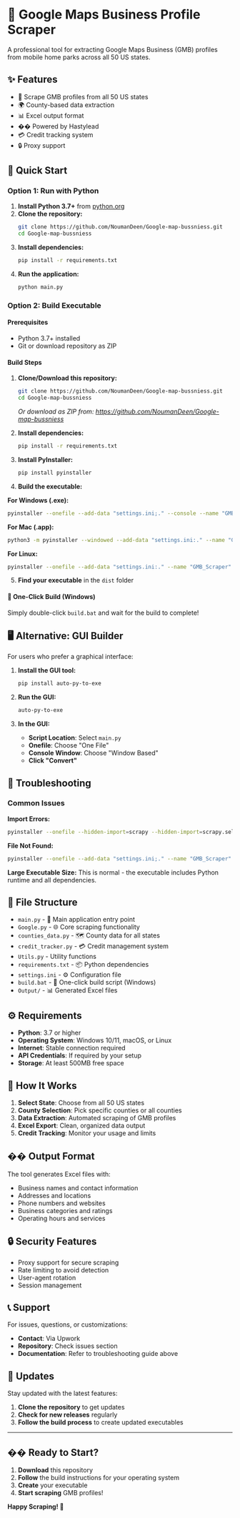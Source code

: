 # 🎯 Google Maps Business Profile Scraper

A professional tool for extracting Google Maps Business (GMB) profiles from mobile home parks across all 50 US states.

## ✨ Features

- 🎯 Scrape GMB profiles from all 50 US states
- 🌍 County-based data extraction
- 📊 Excel output format
- �� Powered by Hastylead
- 💳 Credit tracking system
- 🔒 Proxy support

## 🚀 Quick Start

### Option 1: Run with Python
1. **Install Python 3.7+** from [python.org](https://python.org)
2. **Clone the repository:**
   ```bash
   git clone https://github.com/NoumanDeen/Google-map-bussniess.git
   cd Google-map-bussniess
   ```
3. **Install dependencies:**
   ```bash
   pip install -r requirements.txt
   ```
4. **Run the application:**
   ```bash
   python main.py
   ```

### Option 2: Build Executable

#### Prerequisites
- Python 3.7+ installed
- Git or download repository as ZIP

#### Build Steps
1. **Clone/Download this repository:**
   ```bash
   git clone https://github.com/NoumanDeen/Google-map-bussniess.git
   cd Google-map-bussniess
   ```
   *Or download as ZIP from: https://github.com/NoumanDeen/Google-map-bussniess*

2. **Install dependencies:**
   ```bash
   pip install -r requirements.txt
   ```

3. **Install PyInstaller:**
   ```bash
   pip install pyinstaller
   ```


4. **Build the executable:**

**For Windows (.exe):**
```bash
pyinstaller --onefile --add-data "settings.ini;." --console --name "GMB_Scraper" main.py
```

**For Mac (.app):**
```bash
python3 -m pyinstaller --windowed --add-data "settings.ini:." --name "GMB_Scraper" main.py
```

**For Linux:**
```bash
pyinstaller --onefile --add-data "settings.ini:." --name "GMB_Scraper" main.py
```


5. **Find your executable** in the `dist` folder

#### 🎯 **One-Click Build (Windows)**
Simply double-click `build.bat` and wait for the build to complete!

## 🖥️ Alternative: GUI Builder

For users who prefer a graphical interface:

1. **Install the GUI tool:**
   ```bash
   pip install auto-py-to-exe
   ```

2. **Run the GUI:**
   ```bash
   auto-py-to-exe
   ```

3. **In the GUI:**
   - **Script Location**: Select `main.py`
   - **Onefile**: Choose "One File"
   - **Console Window**: Choose "Window Based"
   - **Click "Convert"**

## 🔧 Troubleshooting

### Common Issues

**Import Errors:**
```bash
pyinstaller --onefile --hidden-import=scrapy --hidden-import=scrapy.selector --hidden-import=pandas --hidden-import=requests --name "GMB_Scraper" main.py
```

**File Not Found:**
```bash
pyinstaller --onefile --add-data "settings.ini;." --name "GMB_Scraper" main.py
```

**Large Executable Size:**
This is normal - the executable includes Python runtime and all dependencies.

## 📁 File Structure

- `main.py` - 🚀 Main application entry point
- `Google.py` - 🌐 Core scraping functionality
- `counties_data.py` - 🗺️ County data for all states
- `credit_tracker.py` - 💳 Credit management system
- `Utils.py` - Utility functions
- `requirements.txt` - 📦 Python dependencies
- `settings.ini` - ⚙️ Configuration file
- `build.bat` - 🎯 One-click build script (Windows)
- `Output/` - 📊 Generated Excel files


## ⚙️ Requirements

- **Python**: 3.7 or higher
- **Operating System**: Windows 10/11, macOS, or Linux
- **Internet**: Stable connection required
- **API Credentials**: If required by your setup
- **Storage**: At least 500MB free space

## 🎯 How It Works

1. **Select State**: Choose from all 50 US states
2. **County Selection**: Pick specific counties or all counties
3. **Data Extraction**: Automated scraping of GMB profiles
4. **Excel Export**: Clean, organized data output
5. **Credit Tracking**: Monitor your usage and limits

## �� Output Format

The tool generates Excel files with:
- Business names and contact information
- Addresses and locations
- Phone numbers and websites
- Business categories and ratings
- Operating hours and services

## 🔒 Security Features

- Proxy support for secure scraping
- Rate limiting to avoid detection
- User-agent rotation
- Session management

## 📞 Support

For issues, questions, or customizations:
- **Contact**: Via Upwork
- **Repository**: Check issues section
- **Documentation**: Refer to troubleshooting guide above

## 🔄 Updates

Stay updated with the latest features:
1. **Clone the repository** to get updates
2. **Check for new releases** regularly
3. **Follow the build process** to create updated executables

---

## �� Ready to Start?

1. **Download** this repository
2. **Follow** the build instructions for your operating system
3. **Create** your executable
4. **Start scraping** GMB profiles!

**Happy Scraping! 🎯**
